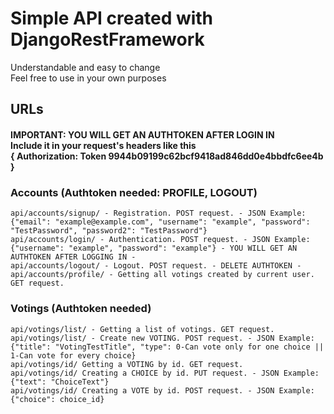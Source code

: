 # Simple API created with DjangoRestFramework</br>
Understandable and easy to change</br>
Feel free to use in your own purposes</br>

## URLs

#### IMPORTANT: YOU WILL GET AN AUTHTOKEN AFTER LOGIN IN <br/> Include it in your request's headers like this <br/> { Authorization: Token 9944b09199c62bcf9418ad846dd0e4bbdfc6ee4b }


### Accounts (Authtoken needed: PROFILE, LOGOUT)
```
api/accounts/signup/ - Registration. POST request. - JSON Example: {"email": "example@example.com", "username": "example", "password": "TestPassword", "password2": "TestPassword"}
api/accounts/login/ - Authentication. POST request. - JSON Example: {"username": "example", "password": "example"} - YOU WILL GET AN AUTHTOKEN AFTER LOGGING IN -
api/accounts/logout/ - Logout. POST request. - DELETE AUTHTOKEN -
api/accounts/profile/ - Getting all votings created by current user. GET request.
```
### Votings (Authtoken needed)
```
api/votings/list/ - Getting a list of votings. GET request.
api/votings/list/ - Create new VOTING. POST request. - JSON Example: {"title": "VotingTestTitle", "type": 0-Can vote only for one choice || 1-Can vote for every choice}
api/votings/id/ Getting a VOTING by id. GET request.
api/votings/id/ Creating a CHOICE by id. PUT request. - JSON Example: {"text": "ChoiceText"}
api/votings/id/ Creating a VOTE by id. POST request. - JSON Example: {"choice": choice_id}
```
